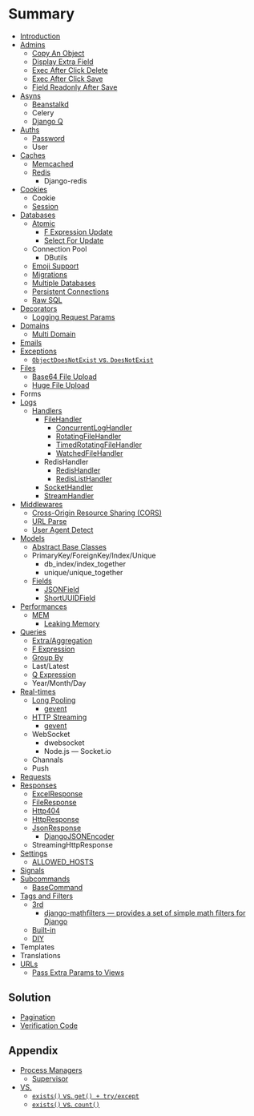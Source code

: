 # Summary

* [Introduction](README.md)
* [Admins](Admins/README.md)
  * [Copy An Object](Admins/copy-an-object.md)
  * [Display Extra Field](Admins/display-extra-field.md)
  * [Exec After Click Delete](Admins/exec-after-click-delete.md)
  * [Exec After Click Save](Admins/exec-after-click-save.md)
  * [Field Readonly After Save](Admins/field-readonly-after-save.md)
* [Asyns](Asyns/README.md)
  * [Beanstalkd](Asyns/Beanstalkd.md)
  * Celery
  * [Django Q](Asyns/django-q.md)
* [Auths](Auths/README.md)
  * [Password](Auths/Password.md)
  * User
* [Caches](Caches/README.md)
  * [Memcached](Caches/Memcached.md)
  * [Redis](Caches/Redis/README.md)
    * Django-redis
* [Cookies](Cookies/README.md)
  * Cookie
  * [Session](Cookies/Session.md)
* [Databases](Databases/README.md)
  * [Atomic](Databases/Atomic/README.md)
    * [F Expression Update](Databases/Atomic/f-expression-update.md)
    * [Select For Update](Databases/Atomic/select-for-update.md)
  * Connection Pool
    * DButils
  * [Emoji Support](Databases/emoji-support.md)
  * [Migrations](Databases/Migrations.md)
  * [Multiple Databases](Databases/multiple-databases.md)
  * [Persistent Connections](Databases/persistent-connections.md)
  * [Raw SQL](Databases/raw-sql.md)
* [Decorators](Decorators/README.md)
  * [Logging Request Params](Logs/logging-request-params.md)
* [Domains](Domains/README.md)
  * [Multi Domain](Domains/multi-domain.md)
* [Emails](Emails/README.md)
* [Exceptions](Exceptions/README.md)
  * [``ObjectDoesNotExist`` vs. ``DoesNotExist``](Exceptions/ObjectDoesNotExist-DoesNotExist.md)
* [Files](Files/README.md)
  - [Base64 File Upload](Files/base64-image-upload.md)
  - [Huge File Upload](Files/huge-file-upload.md)
* Forms
* [Logs](Logs/README.md)
  * [Handlers](Logs/Handlers/README.md)
    * [FileHandler](Logs/Handlers/FileHandler/file-handler.md)
      * [ConcurrentLogHandler](Logs/Handlers/FileHandler/concurrent-log-handler.md)
      * [RotatingFileHandler](Logs/Handlers/FileHandler/rotating-file-handler.md)
      * [TimedRotatingFileHandler](Logs/Handlers/FileHandler/timed-rotating-file-handler.md)
      * [WatchedFileHandler](Logs/Handlers/FileHandler/watched-file-handler.md)
    * RedisHandler
      * [RedisHandler](Logs/Handlers/RedisHandler/redis-handler.md)
      * [RedisListHandler](Logs/Handlers/RedisHandler/redis-list-handler.md)
    * [SocketHandler](Logs/Handlers/SocketHandler/socket-handler.md)
    * [StreamHandler](Logs/Handlers/StreamHandler/stream-handler.md)
* [Middlewares](Middlewares/README.md)
  * [Cross-Origin Resource Sharing (CORS)](Middlewares/CORS.md)
  * [URL Parse](Middlewares/url-parse.md)
  * [User Agent Detect](Middlewares/user-agent-detect.md)
* [Models](Models/README.md)
  * [Abstract Base Classes](Models/abstract-base-classes.md)
  * PrimaryKey/ForeignKey/Index/Unique
    * db_index/index_together
    * unique/unique_together
  * [Fields](Models/Fields/README.md)
    * [JSONField](Models/Fields/JSONField.md)
    * [ShortUUIDField](Models/Fields/ShortUUIDField.md)
* [Performances](Performances/README.md)
  * [MEM](Performances/MEM/README.md)
    * [Leaking Memory](Performances/MEM/leaking-memory.md)
* [Queries](Queries/README.md)
  * [Extra/Aggregation](Queries/extra-aggregation.md)
  * [F Expression](Queries/FExpression.md)
  * [Group By](Queries/GroupBy.md)
  * Last/Latest
  * [Q Expression](Queries/QExpression.md)
  * Year/Month/Day
* [Real-times](Real-times/README.md)
  * [Long Pooling](Real-times/LongPooling/README.md)
    * [gevent](Real-times/LongPooling/gevent.md)
  * [HTTP Streaming](Real-times/HTTPStreaming/README.md)
    * [gevent](Real-times/HTTPStreaming/gevent.md)
  * WebSocket
    * dwebsocket
    * Node.js — Socket.io
  * Channals
  * Push
* [Requests](Requests/README.md)
* [Responses](Responses/README.md)
  * [ExcelResponse](Responses/ExcelResponse.md)
  * [FileResponse](Responses/FileResponse.md)
  * [Http404](Responses/Http404.md)
  * [HttpResponse](Responses/HttpResponse.md)
  * [JsonResponse](Responses/JsonResponse.md)
    * [DjangoJSONEncoder](Responses/DjangoJSONEncoder.md)
  * StreamingHttpResponse
* [Settings](Settings/README.md)
  * [ALLOWED_HOSTS](Settings/allowed-hosts.md)
* [Signals](Signals/README.md)
* [Subcommands](Subcommands/README.md)
  * [BaseCommand](Subcommands/BaseCommand.md)
* [Tags and Filters](TagsAndFilters/README.md)
  * [3rd](TagsAndFilters/3rd/README.md)
    * [django-mathfilters — provides a set of simple math filters for Django](TagsAndFilters/3rd/django-mathfilters.md)
  * [Built-in](TagsAndFilters/Built-in.md)
  * [DIY](TagsAndFilters/DIY.md)
* Templates
* Translations
* [URLs](URLs/README.md)
  * [Pass Extra Params to Views](URLs/pass-extra-params-to-views.md)

## Solution

* [Pagination](Solutions/Pagination.md)
* [Verification Code](Solutions/verification-code.md)

## Appendix

* [Process Managers](ProcessManagers/README.md)
  * [Supervisor](ProcessManagers/Supervisor.md)
* [VS.](VS./README.md)
  * [``exists()`` vs. ``get() + try/except``](VS./exists-or-get-try-except.md)
  * [``exists()`` vs. ``count()``](VS./exists-or-count.md)